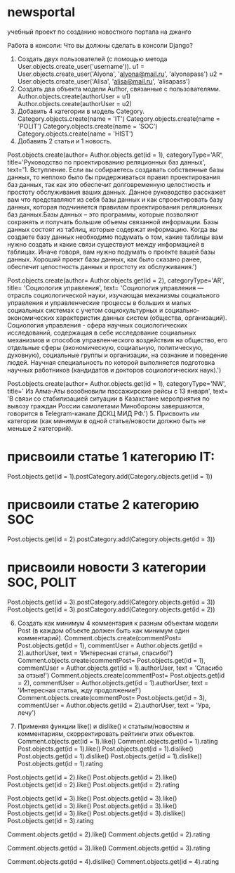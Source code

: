 # newsportal
учебный проект по созданию новостного портала на джанго


Работа в консоли:
Что вы должны сделать в консоли Django?
1.	Создать двух пользователей (с помощью метода User.objects.create_user('username')).
u1 = User.objects.create_user('Alyona', 'alyona@mail.ru', 'alyonapass')
u2 = User.objects.create_user('Alisa', 'alisa@mail.ru', 'alisapass')
2.	Создать два объекта модели Author, связанные с пользователями.
Author.objects.create(authorUser = u1)
Author.objects.create(authorUser = u2)
3.	Добавить 4 категории в модель Category.
Category.objects.create(name = 'IT')
Category.objects.create(name = 'POLIT')
Category.objects.create(name = 'SOC')
Category.objects.create(name = 'HIST')
4.	Добавить 2 статьи и 1 новость.

Post.objects.create(author= Author.objects.get(id = 1), categoryType='AR', title='Руководство по проектированию реляционных баз данных', text='1. Вступление. Если вы собираетесь создавать собственные базы данных, то неплохо было бы придерживаться правил проектирования баз данных, так как это обеспечит долговременную целостность и простоту обслуживания ваших данных. Данное руководство расскажет вам что представляют из себя базы данных и как спроектировать базу данных, которая подчиняется правилам проектирования реляционных баз данных.Базы данных – это программы, которые позволяют сохранять и получать большие объемы связанной информации. Базы данных состоят из таблиц, которые содержат информацию. Когда вы создаете базу данных необходимо подумать о том, какие таблицы вам нужно создать и какие связи существуют между информацией в таблицах. Иначе говоря, вам нужно подумать о проекте вашей базы данных. Хороший проект базы данных, как было сказано ранее, обеспечит целостность данных и простоту их обслуживания.')

Post.objects.create(author= Author.objects.get(id = 2), categoryType='AR', title= 'Социология управления', text= 'Социология управления — отрасль социологической науки, изучающая механизмы социального управления и управленческие процессы в больших и малых социальных системах с учетом социокультурных и социально-экономических характеристик данных систем (общества, организаций). Социология управления - сфера научных социологических исследований, содержащая в себе исследование социальных механизмов и способов управленческого воздействия на общество, его отдельные сферы (экономическую, социальную, политическую, духовную), социальные группы и организации, на сознание и поведение людей. Научная специальность по которой выполняется подготовка научных работников (кандидатов и докторов социологических наук).')

Post.objects.create(author= Author.objects.get(id = 1), categoryType='NW', title=' Из Алма-Аты возобновили пассажирские рейсы с 13 января', text= 'В связи со стабилизацией ситуации в Казахстане мероприятия по вывозу граждан России самолетами Минобороны завершаются, говорится в Telegram-канале ДСКЦ МИД РФ.')
5.	Присвоить им категории (как минимум в одной статье/новости должно быть не меньше 2 категорий).

# присвоили статье 1 категорию IT:
Post.objects.get(id = 1).postCategory.add(Category.objects.get(id = 1))

# присвоили статье 2 категорию SOC
Post.objects.get(id = 2).postCategory.add(Category.objects.get(id = 3))

# присвоили новости 3 категории SOC, POLIT
Post.objects.get(id = 3).postCategory.add(Category.objects.get(id = 3))
Post.objects.get(id = 3).postCategory.add(Category.objects.get(id = 2))

6.	Создать как минимум 4 комментария к разным объектам модели Post (в каждом объекте должен быть как минимум один комментарий).
Comment.objects.create(commentPost= Post.objects.get(id = 1), commentUser = Author.objects.get(id = 2).authorUser, text = 'Интересная статья, спасибо!')
Comment.objects.create(commentPost= Post.objects.get(id = 1), commentUser = Author.objects.get(id = 1).authorUser, text = 'Спасибо за отзыв!')
Comment.objects.create(commentPost= Post.objects.get(id = 2), commentUser = Author.objects.get(id = 1).authorUser, text = 'Интересная статья, жду продолжение!')
Comment.objects.create(commentPost= Post.objects.get(id = 3), commentUser = Author.objects.get(id = 2).authorUser, text = 'Ура, лечу')


7.	Применяя функции like() и dislike() к статьям/новостям и комментариям, скорректировать рейтинги этих объектов.
Comment.objects.get(id = 1).like()
Comment.objects.get(id = 1).rating
Post.objects.get(id = 1).like()
Post.objects.get(id = 1).dislike()
Post.objects.get(id = 1).dislike()
Post.objects.get(id = 1).dislike()
Post.objects.get(id = 1).rating


Post.objects.get(id = 2).like()
Post.objects.get(id = 2).like()
Post.objects.get(id = 2).like()
Post.objects.get(id = 2).rating

Post.objects.get(id = 3).like()
Post.objects.get(id = 3).like()
Post.objects.get(id = 3).like()
Post.objects.get(id = 3).like()
Post.objects.get(id = 3).like()
Post.objects.get(id = 3).dislike()
Post.objects.get(id = 3).rating


Comment.objects.get(id = 2).like()
Comment.objects.get(id = 2).rating

Comment.objects.get(id = 3).like()
Comment.objects.get(id = 3).rating

Comment.objects.get(id = 4).dislike()
Comment.objects.get(id = 4).rating

